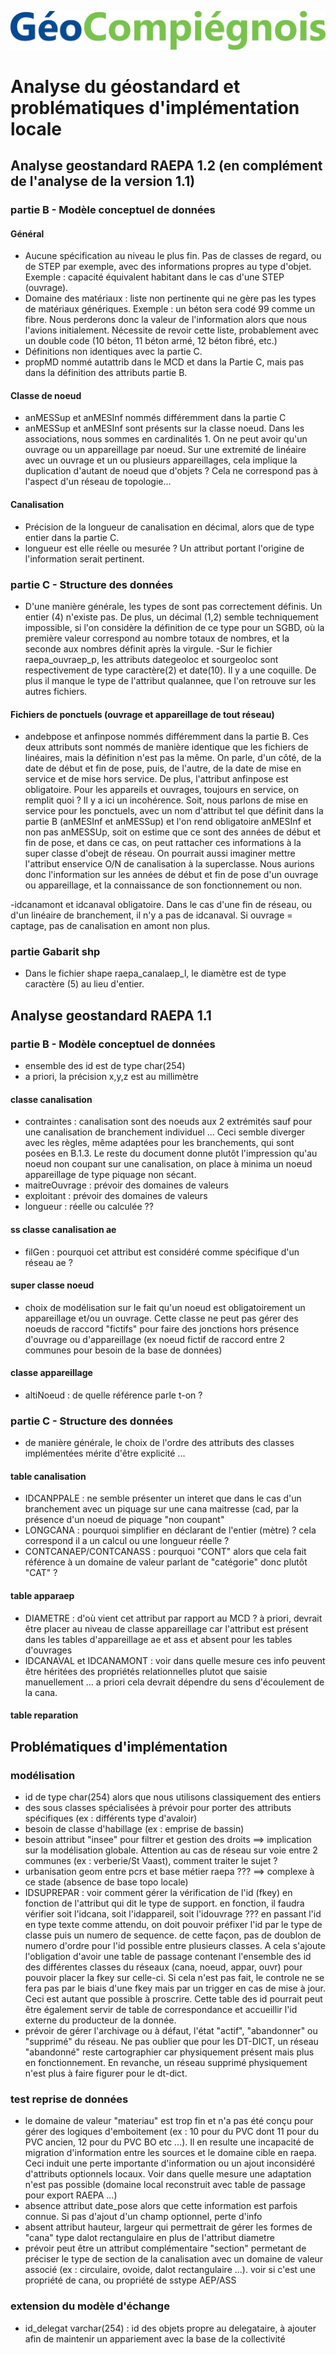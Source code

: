 ![GeoCompiegnois](img/new_logo_geocompiegnois.png)

# Analyse du géostandard et problématiques d'implémentation locale

## Analyse geostandard RAEPA 1.2 (en complément de l'analyse de la version 1.1)

### partie B - Modèle conceptuel de données

#### Général

- Aucune spécification au niveau le plus fin. Pas de classes de regard, ou de STEP par exemple, avec des informations propres au type d'objet. Exemple : capacité équivalent habitant dans le cas d'une STEP (ouvrage).
- Domaine des matériaux : liste non pertinente qui ne gère pas les types de matériaux génériques. Exemple : un béton sera codé 99 comme un fibre. Nous perderons donc la valeur de l'information alors que nous l'avions initialement. Nécessite de revoir cette liste, probablement avec un double code (10 béton, 11 béton armé, 12 béton fibré, etc.)
- Définitions non identiques avec la partie C.
- propMD nommé autattrib dans le MCD et dans la Partie C, mais pas dans la définition des attributs partie B.

#### Classe de noeud

- anMESSup et anMESInf nommés différemment dans la partie C
- anMESSup et anMESInf sont présents sur la classe noeud. Dans les associations, nous sommes en cardinalités 1. On ne peut avoir qu'un ouvrage ou un appareillage par noeud. Sur une extremité de linéaire avec un ouvrage et un ou plusieurs appareillages, cela implique la duplication d'autant de noeud que d'objets ? Cela ne correspond pas à l'aspect d'un réseau de topologie...


#### Canalisation

- Précision de la longueur de canalisation en décimal, alors que de type entier dans la partie C.
- longueur est elle réelle ou mesurée ? Un attribut portant l'origine de l'information serait pertinent.

### partie C - Structure des données

- D'une manière générale, les types de sont pas correctement définis. Un entier (4) n'existe pas. De plus, un décimal (1,2) semble techniquement impossible, si l'on considère la définition de ce type pour un SGBD, où la première valeur correspond au nombre totaux de nombres, et la seconde aux nombres définit après la virgule.
-Sur le fichier raepa_ouvraep_p, les attributs dategeoloc et sourgeoloc sont respectivement de type caractère(2) et date(10). Il y a une coquille. De plus il manque le type de l'attribut qualannee, que l'on retrouve sur les autres fichiers.


#### Fichiers de ponctuels (ouvrage et appareillage de tout réseau)

- andebpose et anfinpose nommés différemment dans la partie B. Ces deux attributs sont nommés de manière identique que les fichiers de linéaires, mais la définition n'est pas la même. On parle, d'un côté, de la date de début et fin de pose, puis, de l'autre, de la date de mise en service et de mise hors service.
De plus, l'attribut anfinpose est obligatoire. Pour les appareils et ouvrages, toujours en service, on remplit quoi ?
Il y a ici un incohérence. Soit, nous parlons de mise en service pour les ponctuels, avec un nom d'attribut tel que définit dans la partie B (anMESInf et anMESSup) et l'on rend obligatoire anMESInf et non pas anMESSUp, soit on estime que ce sont des années de début et fin de pose, et dans ce cas, on peut rattacher ces informations à la super classe d'obejt de réseau. 
On pourrait aussi imaginer mettre l'attribut enservice O/N de canalisation à la superclasse. Nous aurions donc l'information sur les années de début et fin de pose d'un ouvrage ou appareillage, et la connaissance de son fonctionnement ou non.

-idcanamont et idcanaval obligatoire. Dans le cas d'une fin de réseau, ou d'un linéaire de branchement, il n'y a pas de idcanaval. Si ouvrage = captage, pas de canalisation en amont non plus.

### partie Gabarit shp

- Dans le fichier shape raepa_canalaep_l, le diamètre est de type caractère (5) au lieu d'entier.

## Analyse geostandard RAEPA 1.1

### partie B - Modèle conceptuel de données

- ensemble des id est de type char(254)
- a priori, la précision x,y,z est au millimètre

#### classe canalisation

- contraintes : canalisation sont des noeuds aux 2 extrémités sauf pour une canalisation de branchement individuel ...
Ceci semble diverger avec les règles, même adaptées pour les branchements, qui sont posées en B.1.3. Le reste du document donne plutôt l'impression qu'au noeud non coupant sur une canalisation, on place à minima un noeud appareillage de type piquage non sécant.
- maitreOuvrage : prévoir des domaines de valeurs
- exploitant : prévoir des domaines de valeurs
- longueur : réelle ou calculée ??

#### ss classe canalisation ae

- filGen : pourquoi cet attribut est considéré comme spécifique d'un réseau ae ?

#### super classe noeud

- choix de modélisation sur le fait qu'un noeud est obligatoirement un appareillage et/ou un ouvrage. Cette classe ne peut pas gérer des noeuds de raccord "fictifs" pour faire des jonctions hors présence d'ouvrage ou d'appareillage (ex noeud fictif de raccord entre 2 communes pour besoin de la base de données)

#### classe appareillage

- altiNoeud : de quelle référence parle t-on ?

### partie C - Structure des données

- de manière générale, le choix de l'ordre des attributs des classes implémentées mérite d'être explicité ...

#### table canalisation

- IDCANPPALE : ne semble présenter un interet que dans le cas d'un branchement avec un piquage sur une cana maitresse (cad, par la présence d'un noeud de piquage "non coupant" 
- LONGCANA : pourquoi simplifier en déclarant de l'entier (mètre) ? cela correspond il a un calcul ou une longueur réelle ?
- CONTCANAEP/CONTCANASS : pourquoi "CONT" alors que cela fait référence à un domaine de valeur parlant de "catégorie" donc plutôt "CAT" ?

#### table apparaep

- DIAMETRE : d'où vient cet attribut par rapport au MCD ? à priori, devrait être placer au niveau de classe appareillage car l'attribut est présent dans les tables d'appareillage ae et ass et absent pour les tables d'ouvrages
- IDCANAVAL et IDCANAMONT : voir dans quelle mesure ces info peuvent être héritées des propriétés relationnelles plutot que saisie manuellement ... a priori cela devrait dépendre du sens d'écoulement de la cana.

#### table reparation


## Problématiques d'implémentation

### modélisation

- id de type char(254) alors que nous utilisons classiquement des entiers
- des sous classes spécialisées à prévoir pour porter des attributs spécifiques (ex : différents type d'avaloir)
- besoin de classe d'habillage (ex : emprise de bassin)
- besoin attribut "insee" pour filtrer et gestion des droits ==> implication sur la modélisation globale. Attention au cas de réseau sur voie entre 2 communes (ex : verberie/St Vaast), comment traiter le sujet ?
- urbanisation geom entre pcrs et base métier raepa ??? ==> complexe à ce stade (absence de base topo locale)
- IDSUPREPAR : voir comment gérer la vérification de l'id (fkey) en fonction de l'attribut qui dit le type de support. en fonction, il faudra vérifier soit l'idcana, soit l'idappareil, soit l'idouvrage ??? en passant l'id en type texte comme attendu, on doit pouvoir préfixer l'id par le type de classe puis un numero de sequence. de cette façon, pas de doublon de numero d'ordre pour l'id possible entre plusieurs classes. A cela s'ajoute l'obligation d'avoir une table de passage contenant l'ensemble des id des différentes classes du réseaux (cana, noeud, appar, ouvr) pour pouvoir placer la fkey sur celle-ci. Si cela n'est pas fait, le controle ne se fera pas par le biais d'une fkey mais par un trigger en cas de mise à jour. Ceci est autant que possible à proscrire. Cette table des id pourrait peut être également servir de table de correspondance et accueillir l'id externe du producteur de la donnée.
- prévoir de gérer l'archivage ou à défaut, l'état "actif", "abandonner" ou "supprimé" du réseau. Ne pas oublier que pour les DT-DICT, un réseau "abandonné" reste cartographier car physiquement présent mais plus en fonctionnement. En revanche, un réseau supprimé physiquement n'est plus à faire figurer pour le dt-dict.

### test reprise de données

- le domaine de valeur "materiau" est trop fin et n'a pas été conçu pour gérer des logiques d'emboitement (ex : 10 pour du PVC dont 11 pour du PVC ancien, 12 pour du PVC BO etc ...). Il en resulte une incapacité de migration d'information entre les sources et le domaine cible en raepa. Ceci induit une perte importante d'information ou un ajout inconsidéré d'attributs optionnels locaux. Voir dans quelle mesure une adaptation n'est pas possible (domaine local reconstruit avec table de passage pour export RAEPA ...)
- absence attribut date_pose alors que cette information est parfois connue. Si pas d'ajout d'un champ optionnel, perte d'info
- absent attribut hauteur, largeur qui permettrait de gérer les formes de "cana" type dalot rectangulaire en plus de l'attribut diametre
- prévoir peut être un attribut complémentaire "section" permetant de préciser le type de section de la canalisation avec un domaine de valeur associé (ex : circulaire, ovoide, dalot rectangulaire ...). voir si c'est une propriété de cana, ou propriété de sstype AEP/ASS 

### extension du modèle d'échange

- id_delegat varchar(254) : id des objets propre au delegataire, à ajouter afin de maintenir un appariement avec la base de la collectivité
